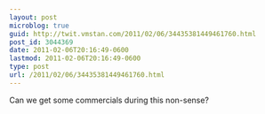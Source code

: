 ```yaml
---
layout: post
microblog: true
guid: http://twit.vmstan.com/2011/02/06/34435381449461760.html
post_id: 3044369
date: 2011-02-06T20:16:49-0600
lastmod: 2011-02-06T20:16:49-0600
type: post
url: /2011/02/06/34435381449461760.html
---
```

Can we get some commercials during this non-sense?
